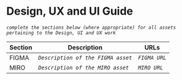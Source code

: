 # Design, UX and UI Guide

*`complete the sections below (where appropriate) for all assets pertaining to the Design, UI and UX work`*

| Section           | Description               | URLs                              |
|----------------   |-----------------------    |-------------------------------    |
| FIGMA             | *`Description of the FIGMA asset`*       | *`FIGMA URL`*     |
| MIRO  | *`Description of the MIRO asset`*     | *`MIRO URL`*  |